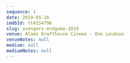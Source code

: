 ```yaml
---
sequence: 1
date: 2019-05-16
imdbId: tt4154796
slug: avengers-endgame-2019
venue: Alamo Drafthouse Cinema - One Loudoun
venueNotes: null
medium: null
mediumNotes: null
---
```


